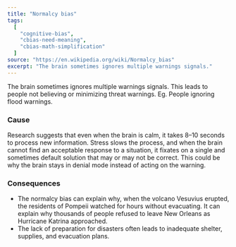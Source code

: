 ```yaml
---
title: "Normalcy bias"
tags:
  [
    "cognitive-bias",
    "cbias-need-meaning",
    "cbias-math-simplification"
  ]
source: "https://en.wikipedia.org/wiki/Normalcy_bias"
excerpt: "The brain sometimes ignores multiple warnings signals."
---
```


The brain sometimes ignores multiple warnings signals. This leads to people not believing or minimizing threat warnings. Eg. People ignoring flood warnings.

### Cause

Research suggests that even when the brain is calm, it takes 8–10 seconds to process new information. Stress slows the process, and when the brain cannot find an acceptable response to a situation, it fixates on a single and sometimes default solution that may or may not be correct. This could be why the brain stays in denial mode instead of acting on the warning.

### Consequences

- The normalcy bias can explain why, when the volcano Vesuvius erupted, the residents of Pompeii watched for hours without evacuating. It can explain why thousands of people refused to leave New Orleans as Hurricane Katrina approached.
- The lack of preparation for disasters often leads to inadequate shelter, supplies, and evacuation plans.
